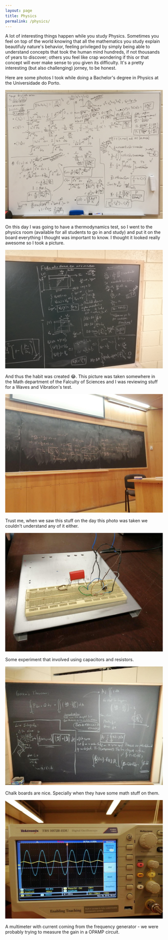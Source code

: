 ```yaml
---
layout: page
title: Physics
permalink: /physics/
---
```

A lot of interesting things happen while you study Physics. Sometimes you feel on top of the world knowing that all the mathematics you study explain beautifuly nature's behavior, feeling privileged by simply being able to understand concepts that took the human mind hundreds, if not thousands of years to discover; others you feel like crap wondering if this or that concept will ever make sense to you given its difficulty. It's a pretty interesting (but also challenging) jorney, to be honest.

Here are some photos I took while doing a Bachelor's degree in Physics at the Universidade do Porto.

![thermodynamics](/assets/images/physics/img1.jpg)

On this day I was going to have a thermodynamics test, so I went to the physics room (available for all students to go in and study) and put it on the board everything I thought was important to know. I thought it looked really awesome so I took a picture.

![](/assets/images/physics/img2.jpg)

And thus the habit was created &#128514;. This picture was taken somewhere in the Math department of the Falculty of Sciences and I was reviewing stuff for a Waves and Vibration's test.

![](/assets/images/physics/img4.jpg)

Trust me, when we saw this stuff on the day this photo was taken we couldn't understand any of it either.

![](/assets/images/physics/img5.jpg)

Some experiment that involved using capacitors and resistors.

![](/assets/images/physics/img6.jpg)

Chalk boards are nice. Specially when they have some math stuff on them.

![](/assets/images/physics/img7.jpg)

A multimeter with current coming from the frequency generator - we were probably trying to measure the gain in a OPAMP circuit.
